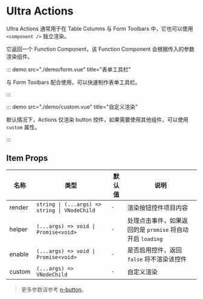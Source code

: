 # Ultra Actions

Ultra Actions 通常用于在 Table Columns 与 Form Toolbars 中，它也可以使用 `<component />` 独立渲染。

它返回一个 Function Component，该 Function Component 会根据传入的参数渲染组件。

<demo src="./demo/basic.vue" title="基础" />

::: demo src="./demo/form.vue" title="表单工具栏"

与 Form Toolbars 配合使用，可以快速制作表单工具栏。

:::

<demo src="./demo/table.vue" title="表格控件" />

::: demo src="./demo/custom.vue" title="自定义渲染"

默认情况下，Actions 仅渲染 button 控件，如果需要使用其他组件，可以使用 `custom` 属性。

:::

## Item Props

| 名称 | 类型 | 默认值 | 说明 |
| --- | --- | --- | --- |
| render | `string \| (...args) => string \| VNodeChild` | `-` | 渲染按钮控件项目内容 |
| helper | `(...args) => void \| Promise<void>` | `-` | 处理点击事件，如果返回的是 `promise` 将自动开启 `loading` |
| enable | `(...args) => void \| Promise<void>` | `-` | 是否启用控件，返回 `false` 将不渲染该控件 |
| custom | `(...args) => VNodeChild` | `-` | 自定义渲染 |

> 更多参数请参考 [n-button](https://www.naiveui.com/zh-CN/light/components/button)。

